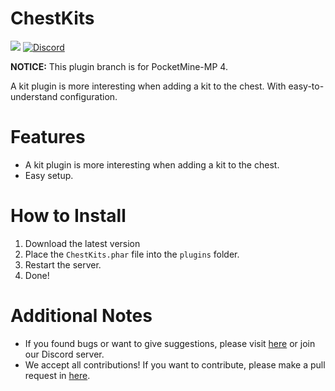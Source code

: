 # ChestKits

<a href="https://poggit.pmmp.io/p/ChestKits"><img src="https://poggit.pmmp.io/shield.dl.total/ChestKits"></a>
[![Discord](https://img.shields.io/discord/942248186670641202.svg?label=&logo=discord&logoColor=ffffff&color=7389D8&labelColor=6A7EC2)](https://discord.gg/Fcu8zV3R)

**NOTICE:** This plugin branch is for PocketMine-MP 4.

A kit plugin is more interesting when adding a kit to the chest.
With easy-to-understand configuration.

# Features

- A kit plugin is more interesting when adding a kit to the chest.
- Easy setup.

# How to Install

1. Download the latest version
2. Place the `ChestKits.phar` file into the `plugins` folder.
3. Restart the server.
4. Done!

# Additional Notes

- If you found bugs or want to give suggestions, please visit <a href="https://github.com/David-pm-pl/ChestKits/issues">here</a> or join our Discord server.
- We accept all contributions! If you want to contribute, please make a pull request in <a href="https://github.com/David-pm-pl/ChestKits/pulls">here</a>.
